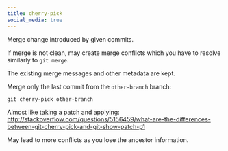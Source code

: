 ```yaml
---
title: cherry-pick
social_media: true
---
```


Merge change introduced by given commits.

If merge is not clean, may create merge conflicts which you have to resolve similarly to `git merge`.

The existing merge messages and other metadata are kept.

Merge only the last commit from the `other-branch` branch:

    git cherry-pick other-branch

Almost like taking a patch and applying: <http://stackoverflow.com/questions/5156459/what-are-the-differences-between-git-cherry-pick-and-git-show-patch-p1>

May lead to more conflicts as you lose the ancestor information.
